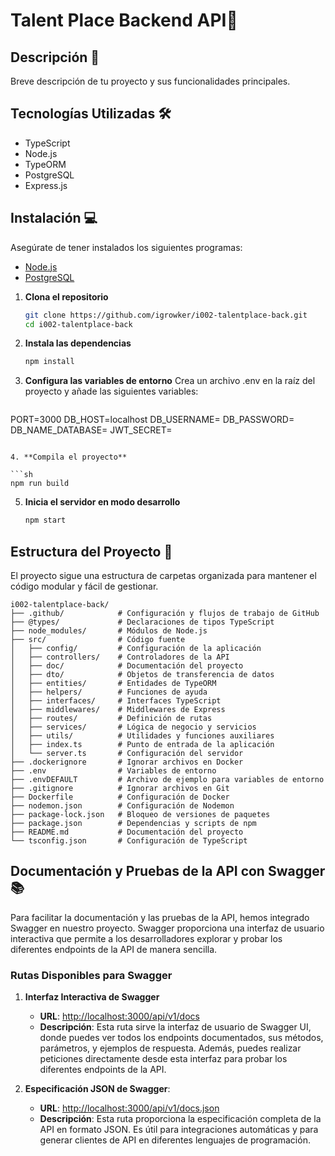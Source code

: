 # Talent Place Backend API🚀

## Descripción 📄

Breve descripción de tu proyecto y sus funcionalidades principales.

## Tecnologías Utilizadas 🛠️

- TypeScript
- Node.js
- TypeORM
- PostgreSQL
- Express.js

## Instalación 💻

Asegúrate de tener instalados los siguientes programas:

- [Node.js](https://nodejs.org/)
- [PostgreSQL](https://www.postgresql.org/)

1. **Clona el repositorio**

   ```sh
   git clone https://github.com/igrowker/i002-talentplace-back.git
   cd i002-talentplace-back
   ```

2. **Instala las dependencias**

   ```sh
   npm install
   ```

3. **Configura las variables de entorno**
Crea un archivo .env en la raíz del proyecto y añade las siguientes variables:

   ```sh
PORT=3000
DB_HOST=localhost
DB_USERNAME=
DB_PASSWORD=
DB_NAME_DATABASE=
JWT_SECRET=
   ```

4. **Compila el proyecto**

   ```sh
   npm run build
   ```

5. **Inicia el servidor en modo desarrollo**

   ```sh
   npm start
   ```

## Estructura del Proyecto 📁

El proyecto sigue una estructura de carpetas organizada para mantener el código modular y fácil de gestionar.

```plaintext
i002-talentplace-back/
├── .github/            # Configuración y flujos de trabajo de GitHub
├── @types/             # Declaraciones de tipos TypeScript
├── node_modules/       # Módulos de Node.js
├── src/                # Código fuente
│   ├── config/         # Configuración de la aplicación
│   ├── controllers/    # Controladores de la API
│   ├── doc/            # Documentación del proyecto
│   ├── dto/            # Objetos de transferencia de datos
│   ├── entities/       # Entidades de TypeORM
│   ├── helpers/        # Funciones de ayuda
│   ├── interfaces/     # Interfaces TypeScript
│   ├── middlewares/    # Middlewares de Express
│   ├── routes/         # Definición de rutas
│   ├── services/       # Lógica de negocio y servicios
│   ├── utils/          # Utilidades y funciones auxiliares
│   ├── index.ts        # Punto de entrada de la aplicación
│   └── server.ts       # Configuración del servidor
├── .dockerignore       # Ignorar archivos en Docker
├── .env                # Variables de entorno
├── .envDEFAULT         # Archivo de ejemplo para variables de entorno
├── .gitignore          # Ignorar archivos en Git
├── Dockerfile          # Configuración de Docker
├── nodemon.json        # Configuración de Nodemon
├── package-lock.json   # Bloqueo de versiones de paquetes
├── package.json        # Dependencias y scripts de npm
├── README.md           # Documentación del proyecto
└── tsconfig.json       # Configuración de TypeScript
```

## Documentación y Pruebas de la API con Swagger 📚

Para facilitar la documentación y las pruebas de la API, hemos integrado Swagger en nuestro proyecto. Swagger proporciona una interfaz de usuario interactiva que permite a los desarrolladores explorar y probar los diferentes endpoints de la API de manera sencilla.

### Rutas Disponibles para Swagger

1. **Interfaz Interactiva de Swagger**
   - **URL**: [http://localhost:3000/api/v1/docs](http://localhost:3000/api/v1/docs)
   - **Descripción**: Esta ruta sirve la interfaz de usuario de Swagger UI, donde puedes ver todos los endpoints documentados, sus métodos, parámetros, y ejemplos de respuesta. Además, puedes realizar peticiones directamente desde esta interfaz para probar los diferentes endpoints de la API.

2. **Especificación JSON de Swagger**:
   - **URL**: [http://localhost:3000/api/v1/docs.json](http://localhost:3000/api/v1/docs.json)
   - **Descripción**: Esta ruta proporciona la especificación completa de la API en formato JSON. Es útil para integraciones automáticas y para generar clientes de API en diferentes lenguajes de programación.